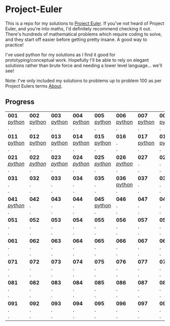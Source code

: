 # Project-Euler

This is a repo for my solutions to [Project Euler](https://projecteuler.net/). If you've not heard of Project Euler, and you're into maths, I'd definitely recommend checking it out. There's hundreds of mathematical problems which require coding to solve, and they start off easier before getting pretty insane. A good way to practice!

I've used python for my solutions as I find it good for prototyping/conceptual work. Hopefully I'll be able to rely on elegant solutions rather than brute force and needing a lower level language... we'll see!

Note: I've only included my solutions to problems up to problem 100 as per Project Eulers terms [About](https://projecteuler.net/about#publish).

## Progress

| | | | | | | | | | |
| --- | --- | --- | --- | --- | --- | --- | --- | --- | --- |
| **001** <br>[python](solutions/python/001.py)<br>. | **002** <br>[python](solutions/python/002.py)<br>. | **003** <br>[python](solutions/python/003.py)<br>. | **004** <br>[python](solutions/python/004.py)<br>. | **005** <br>[python](solutions/python/005.py)<br>. | **006** <br>[python](solutions/python/006.py)<br>. | **007** <br>[python](solutions/python/007.py)<br>. | **008** <br>[python](solutions/python/008.py)<br>. | **009** <br>[python](solutions/python/009.py)<br>. | **010** <br>[python](solutions/python/010.py)<br>. |
| **011** <br>[python](solutions/python/011.py)<br>. | **012** <br>[python](solutions/python/012.py)<br>. | **013** <br>[python](solutions/python/013.py)<br>. | **014** <br>[python](solutions/python/014.py)<br>. | **015** <br>[python](solutions/python/015.py)<br>. | **016** <br>.<br>. | **017** <br>[python](solutions/python/017.py)<br>. | **018** <br>[python](solutions/python/018.py)<br>. | **019** <br>[python](solutions/python/019.py)<br>. | **020** <br>[python](solutions/python/020.py)<br>. |
| **021** <br>[*python*](solutions/python/021.py)<br>. | **022** <br>[*python*](solutions/python/022.py)<br>. | **023** <br>[*python*](solutions/python/023.py)<br>. | **024** <br>[*python*](solutions/python/024.py)<br>. | **025** <br>[*python*](solutions/python/025.py)<br>. | **026** <br>[*python*](solutions/python/026.py)<br>. | **027** <br>.<br>. | **028** <br>.<br>. | **029** <br>.<br>. | **030** <br>.<br>. |
| **031** <br>.<br>. | **032** <br>.<br>. | **033** <br>.<br>. | **034** <br>.<br>. | **035** <br>.<br>. | **036** <br>[python](solutions/python/036.py)<br>. | **037** <br>.<br>. | **038** <br>.<br>. | **039** <br>[*python*](solutions/python/039.py)<br>[*go*](solutions/go/039.go) | **040** <br>.<br>. |
| **041** <br>[*python*](solutions/python/041.py)<br>. | **042** <br>.<br>. | **043** <br>.<br>. | **044** <br>.<br>. | **045** <br>[python](solutions/python/045.py)<br>. | **046** <br>.<br>. | **047** <br>.<br>. | **048** <br>.<br>. | **049** <br>.<br>. | **050** <br>.<br>. |
| **051** <br>.<br>. | **052** <br>.<br>. | **053** <br>.<br>. | **054** <br>.<br>. | **055** <br>.<br>. | **056** <br>.<br>. | **057** <br>.<br>. | **058** <br>.<br>. | **059** <br>.<br>. | **060** <br>[*python*](solutions/python/060.py)<br>. |
| **061** <br>.<br>. | **062** <br>.<br>. | **063** <br>.<br>. | **064** <br>.<br>. | **065** <br>.<br>. | **066** <br>.<br>. | **067** <br>.<br>. | **068** <br>.<br>. | **069** <br>.<br>. | **070** <br>.<br>. |
| **071** <br>.<br>. | **072** <br>.<br>. | **073** <br>.<br>. | **074** <br>.<br>. | **075** <br>.<br>. | **076** <br>.<br>. | **077** <br>.<br>. | **078** <br>.<br>. | **079** <br>.<br>. | **080** <br>.<br>. |
| **081** <br>.<br>. | **082** <br>.<br>. | **083** <br>.<br>. | **084** <br>.<br>. | **085** <br>.<br>. | **086** <br>.<br>. | **087** <br>.<br>. | **088** <br>.<br>. | **089** <br>.<br>. | **090** <br>.<br>. |
| **091** <br>.<br>. | **092** <br>.<br>. | **093** <br>.<br>. | **094** <br>.<br>. | **095** <br>.<br>. | **096** <br>.<br>. | **097** <br>.<br>. | **098** <br>.<br>. | **099** <br>.<br>. | **100** <br>.<br>. |
